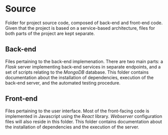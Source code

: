 # Source
Folder for project source code, composed of back-end and front-end code. Given that the project is based on a
service-based architecture, files for both parts of the project are kept separate.

## Back-end
Files pertaining to the back-end implemenation. There are two main parts: a _Flask_ server implementing back-end services in separate endpoints, and a set of scripts relating to the _MongoDB_ database. This folder contains documentation about the installation of dependencies, execution of the back-end server, and the automated testing procedure.

## Front-end
Files pertaining to the user interface. Most of the front-facing code is implemented in Javascript using the *React* library. _Webserver_ configuration files will also reside in this folder. This folder contains documentation about the installation of dependencies and the execution of the server.
